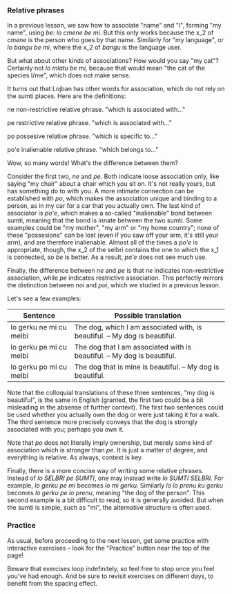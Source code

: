 ### Relative phrases

In a previous lesson, we saw how to associate "name" and "I", forming "my name", using _be_: _lo cmene be mi_.
But this only works because the x_2 of _cmene_ is the person who goes by that name.
Similarly for "my language", or _lo bangu be mi_, where the x_2 of _bangu_ is the language user.

But what about other kinds of associations?
How would you say "my cat"?
Certainly not _lo mlatu be mi_, because that would mean "the cat of the species I/me", which does not make sense.

It turns out that Lojban has other words for association, which do not rely on the sumti places.
Here are the definitions:

<span class="definition-head">ne</span> non-restrictive relative phrase. "which is associated with..."

<span class="definition-head">pe</span> restrictive relative phrase. "which is associated with..."

<span class="definition-head">po</span> possesive relative phrase. "which is specific to..."

<span class="definition-head">po'e</span> inalienable relative phrase. "which belongs to..."

Wow, so many words!
What's the difference between them?

<!--Let's concentrate on the first two, _ne_ and _pe_.-->
Consider the first two, _ne_ and _pe_.
Both indicate loose association only, like saying "my chair" about a chair which you sit on.
It's not really yours, but has something do to with you.
A more intimate connection can be established with _po_, which makes the association unique and binding to a person, as in my car for a car that you actually own.
The last kind of associator is _po'e_, which makes a so-called "inalienable" bond between sumti, meaning that the bond is innate between the two sumti.
Some examples could be "my mother", "my arm" or "my home country"; none of these "possesions" can be lost (even if you saw off your arm, it's still your arm), and are therefore inalienable.
Almost all of the times a _po'e_ is appropriate, though, the x_2 of the selbri contains the one to which the x_1 is connected, so _be_ is better.
As a result, _po'e_ does not see much use.

Finally, the difference between _ne_ and _pe_ is that _ne_ indicates non-restrictive association, while _pe_ indicates restrictive association.
This perfectly mirrors the distinction between _noi_ and _poi_, which we studied in a previous lesson.

Let's see a few examples:

|Sentence|Possible translation|
|--------|-----------|
|lo gerku ne mi cu melbi|The dog, which I am associated with, is beautiful. &ndash; My dog is beautiful.|
|lo gerku pe mi cu melbi|The dog that I am associated with is beautiful. &ndash; My dog is beautiful.|
|lo gerku po mi cu melbi|The dog that is mine is beautiful. &ndash; My dog is beautiful.|

Note that the colloquial translations of these three sentences, "my dog is beautiful", is the same in English (granted, the first two could be a bit misleading in the absense of further context).
The first two sentences could be used whether you actually own the dog or were just taking it for a walk.
The third sentence more precisely conveys that the dog is strongly associated with you; perhaps you own it.

Note that _po_ does not literally imply ownership, but merely some kind of association which is stronger than _pe_.
It is just a matter of degree, and everything is relative.
As always, context is key.

Finally, there is a more concise way of writing some relative phrases.
Instead of _lo SELBRI pe SUMTI_, one may instead write _lo SUMTI SELBRI_.
For example, _lo gerku pe mi_ becomes _lo mi gerku_.
Similarly _lo lo prenu ku gerku_ becomes _lo gerku pe lo prenu_, meaning "the dog of the person".
This second example is a bit difficult to read, so it is generally avoided.
But when the sumti is simple, such as "mi", the alternative structure is often used.

### Practice

As usual, before proceeding to the next lesson, get some practice with interactive exercises &ndash; look for the "Practice" button near the top of the page!

Beware that exercises loop indefinitely, so feel free to stop once you feel you've had enough.
And be sure to revisit exercises on different days, to benefit from the spacing effect.
